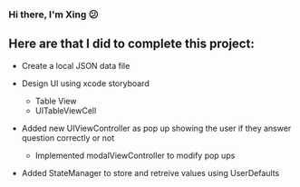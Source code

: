 ### Hi there, I'm Xing  😕

## Here are that I did to complete this project:
- Create a local JSON data file
    
- Design UI using xcode storyboard
    - Table View
    - UITableViewCell
- Added new UIViewController as pop up showing the user if they answer question correctly or not
    - Implemented modalViewController to modify pop ups
- Added StateManager to store and retreive values using UserDefaults
